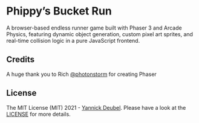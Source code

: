 # Phippy’s Bucket Run

A browser-based endless runner game built with Phaser 3 and Arcade Physics, featuring dynamic object generation, custom pixel art sprites, and real-time collision logic in a pure JavaScript frontend.



## Credits

A huge thank you to Rich [@photonstorm](https://github.com/photonstorm) for creating Phaser

## License

The MIT License (MIT) 2021 - [Yannick Deubel](https://github.com/yandeu). Please have a look at the [LICENSE](LICENSE) for more details.
